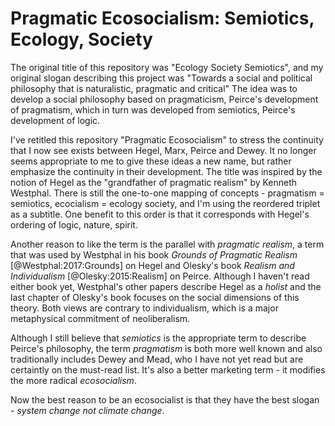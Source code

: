 # Pragmatic Ecosocialism:  Semiotics, Ecology, Society

The original title of this repository was "Ecology Society Semiotics", and my original slogan describing this project was "Towards a social and political philosophy that is naturalistic, pragmatic and critical"  The idea was to develop a social philosophy based on pragmaticism, Peirce's development of pragmatism, which in turn was developed from semiotics, Peirce's development of logic.

I've retitled this repository "Pragmatic Ecosocialism" to stress the continuity that I now see exists between Hegel, Marx, Peirce and Dewey.  It no longer seems appropriate to me to give these ideas a new name, but rather emphasize the continuity in their development.  The title was inspired by the notion of Hegel as the "grandfather of pragmatic realism" by Kenneth Westphal.  There is still the one-to-one mapping of concepts - pragmatism = semiotics, ecocialism = ecology society, and I'm using the reordered triplet as a subtitle.  One benefit to this order is that it corresponds with Hegel's ordering of logic, nature, spirit.

Another reason to like the term is the parallel with *pragmatic realism*, a term that was used by Westphal in his book *Grounds of Pragmatic Realism* [@Westphal:2017:Grounds] on Hegel and Olesky's book *Realism and Individualism* [@Olesky:2015:Realism] on Peirce.  Although I haven't read either book yet, Westphal's other papers describe Hegel as a *holist* and the last chapter of Olesky's book focuses on the social dimensions of this theory.  Both views are contrary to individualism, which is a major metaphysical commitment of neoliberalism.  

Although I still believe that *semiotics* is the appropriate term to describe Peirce's philosophy, the term *pragmatism* is both more well known and also traditionally includes Dewey and Mead, who I have not yet read but are certaintly on the must-read list.  It's also a better marketing term - it modifies the more radical *ecosocialism*.

Now the best reason to be an ecosocialist is that they have the best slogan - *system change not climate change*.
